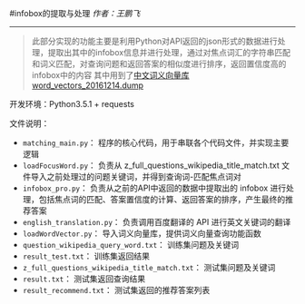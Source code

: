 #infobox的提取与处理
*作者：王鹏飞*


----------


>  此部分实现的功能主要是利用Python对API返回的json形式的数据进行处理，提取出其中的infobox信息并进行处理，通过对焦点词汇的字符串匹配和词义匹配，对查询问题和返回答案的相似度进行排序，返回置信度高的infobox中的内容
>  其中用到了[中文词义向量库 word_vectors_20161214.dump](http://pan.baidu.com/s/1hrNcmI4)

开发环境：Python3.5.1 + requests

文件说明：

 - `matching_main.py`： 程序的核心代码，用于串联各个代码文件，并实现主要逻辑
 - `loadFocusWord.py`： 负责从 z_full_questions_wikipedia_title_match.txt 文件导入之前处理过的问题关键词，并得到查询词-匹配焦点词对
 - `infobox_pro.py`： 负责从之前的API中返回的数据中提取出的 infobox 进行处理，包括焦点词的匹配、答案置信度的计算、返回答案的排序，产生最终的推荐答案
 - `english_translation.py`： 负责调用百度翻译的 API 进行英文关键词的翻译
 - `loadWordVector.py`： 导入词义向量库，提供词义向量查询功能函数
 - `question_wikipedia_query_word.txt`： 训练集问题及关键词
 - `result_test.txt`： 训练集返回结果
 - `z_full_questions_wikipedia_title_match.txt`： 测试集问题及关键词
 - `result.txt`： 测试集返回查询结果
 - `result_recommend.txt`： 测试集返回的推荐答案列表


